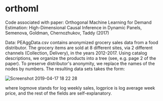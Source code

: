 # orthoml
Code associated with paper: Orthogonal Machine Learning for Demand Estimation: High-Dimensional Causal Inference in Dynamic Panels,
Semenova, Goldman, Chernozhukov, Taddy (2017)

Data: PEAggData.csv contains anonymized grocery sales data from a food distributor. The grocery items are sold at 8 different sites, via 2 different channels (Collection, Delivery), in the years 2012-2017. Using catalog descriptions, we organize the products into a tree (see, e.g. page 2 of the paper). To preserve distributor's anonymity, we replace the names of the nodes by numbers. The resulting data sets takes the form:

![Screenshot 2019-04-17 18 22 28](https://user-images.githubusercontent.com/21160786/56324769-d5d64700-613d-11e9-8db5-612dc62871b9.png)

where logmove stands for log weekly sales, logprice is log average week price, and the rest of the fields are self-explanatory.


